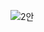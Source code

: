 ![2안](https://user-images.githubusercontent.com/93559865/158078294-97b18685-76ad-4fce-8c2c-4c8cc4ab0a09.png)
